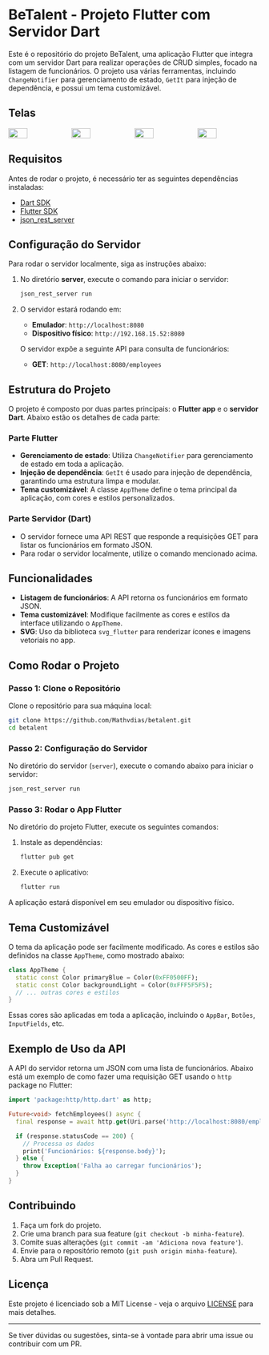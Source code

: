 # BeTalent - Projeto Flutter com Servidor Dart

Este é o repositório do projeto BeTalent, uma aplicação Flutter que integra com um servidor Dart para realizar operações de CRUD simples, focado na listagem de funcionários. O projeto usa várias ferramentas, incluindo `ChangeNotifier` para gerenciamento de estado, `GetIt` para injeção de dependência, e possui um tema customizável.

## Telas
<div style="display: flex; justify-content: space-between; align-items: center;">
  <img src="https://github.com/user-attachments/assets/30d7eb94-ae43-4589-8145-015df94d5825" width="30%" />
  <img src="https://github.com/user-attachments/assets/5b9c8f4e-ae42-4d34-ab8d-0e667f991f43" width="30%" />
  <img src="https://github.com/user-attachments/assets/2aaa2953-f2b4-4225-ba0b-7f676c5fea65" width="30%" />
  <img src="https://github.com/user-attachments/assets/f694c572-2446-4cb1-9da7-e74184ceaf4c" width="30%" />
</div>


## Requisitos

Antes de rodar o projeto, é necessário ter as seguintes dependências instaladas:

- [Dart SDK](https://dart.dev/get-dart)
- [Flutter SDK](https://flutter.dev/docs/get-started/install)
- [json_rest_server](https://pub.dev/packages/json_rest_server)

## Configuração do Servidor

Para rodar o servidor localmente, siga as instruções abaixo:

1. No diretório **server**, execute o comando para iniciar o servidor:

   ```bash
   json_rest_server run
   ```

2. O servidor estará rodando em:  
   - **Emulador**: `http://localhost:8080`  
   - **Dispositivo físico**: `http://192.168.15.52:8080`

   O servidor expõe a seguinte API para consulta de funcionários:

   - **GET**: `http://localhost:8080/employees`

## Estrutura do Projeto

O projeto é composto por duas partes principais: o **Flutter app** e o **servidor Dart**. Abaixo estão os detalhes de cada parte:

### Parte Flutter

- **Gerenciamento de estado**: Utiliza `ChangeNotifier` para gerenciamento de estado em toda a aplicação.
- **Injeção de dependência**: `GetIt` é usado para injeção de dependência, garantindo uma estrutura limpa e modular.
- **Tema customizável**: A classe `AppTheme` define o tema principal da aplicação, com cores e estilos personalizados.

### Parte Servidor (Dart)

- O servidor fornece uma API REST que responde a requisições GET para listar os funcionários em formato JSON.
- Para rodar o servidor localmente, utilize o comando mencionado acima.

## Funcionalidades

- **Listagem de funcionários**: A API retorna os funcionários em formato JSON.
- **Tema customizável**: Modifique facilmente as cores e estilos da interface utilizando o `AppTheme`.
- **SVG**: Uso da biblioteca `svg_flutter` para renderizar ícones e imagens vetoriais no app.

## Como Rodar o Projeto

### Passo 1: Clone o Repositório

Clone o repositório para sua máquina local:

```bash
git clone https://github.com/Mathvdias/betalent.git
cd betalent
```

### Passo 2: Configuração do Servidor

No diretório do servidor (`server`), execute o comando abaixo para iniciar o servidor:

```bash
json_rest_server run
```

### Passo 3: Rodar o App Flutter

No diretório do projeto Flutter, execute os seguintes comandos:

1. Instale as dependências:

   ```bash
   flutter pub get
   ```

2. Execute o aplicativo:

   ```bash
   flutter run
   ```

A aplicação estará disponível em seu emulador ou dispositivo físico.

## Tema Customizável

O tema da aplicação pode ser facilmente modificado. As cores e estilos são definidos na classe `AppTheme`, como mostrado abaixo:

```dart
class AppTheme {
  static const Color primaryBlue = Color(0xFF0500FF);
  static const Color backgroundLight = Color(0xFFF5F5F5);
  // ... outras cores e estilos
}
```

Essas cores são aplicadas em toda a aplicação, incluindo o `AppBar`, `Botões`, `InputFields`, etc.

## Exemplo de Uso da API

A API do servidor retorna um JSON com uma lista de funcionários. Abaixo está um exemplo de como fazer uma requisição GET usando o `http` package no Flutter:

```dart
import 'package:http/http.dart' as http;

Future<void> fetchEmployees() async {
  final response = await http.get(Uri.parse('http://localhost:8080/employees'));

  if (response.statusCode == 200) {
    // Processa os dados
    print('Funcionários: ${response.body}');
  } else {
    throw Exception('Falha ao carregar funcionários');
  }
}
```

## Contribuindo

1. Faça um fork do projeto.
2. Crie uma branch para sua feature (`git checkout -b minha-feature`).
3. Comite suas alterações (`git commit -am 'Adiciona nova feature'`).
4. Envie para o repositório remoto (`git push origin minha-feature`).
5. Abra um Pull Request.

## Licença

Este projeto é licenciado sob a MIT License - veja o arquivo [LICENSE](LICENSE) para mais detalhes.

---

Se tiver dúvidas ou sugestões, sinta-se à vontade para abrir uma issue ou contribuir com um PR.
